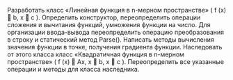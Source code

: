 Разработать класс «Линейная функция в n-мерном пространстве» ( f (x)  b, x  c ). Определить конструктор, переопределить операции сложения и вычитания функций, умножения функции на число. Для организации ввода-вывода переопределить операцию преобразования в строку и статический метод Parse(). Написать методы вычисления значения функции в точке, получения градиента функции. Наследовать от этого класса класс «Квадратичная функция в n-мерном пространстве» ( f (x)  Ax, x  b, x  c ). Переопределить все указанные операции и методы для класса наследника.
